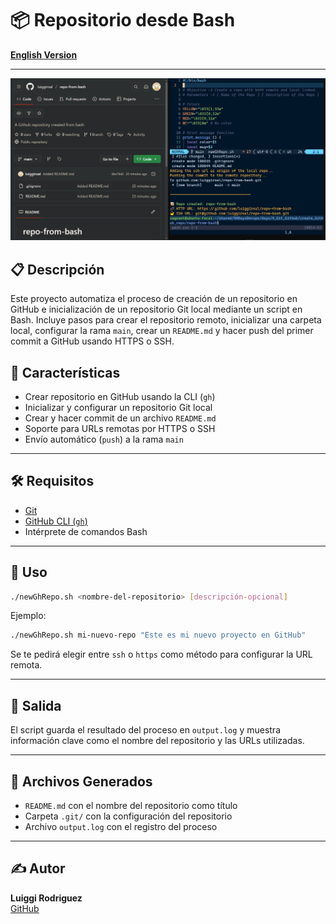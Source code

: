 # 📦 Repositorio desde Bash

**[English Version](./README.md)**

<hr>

**![Captura](./capture.png)**

## 📋 Descripción

Este proyecto automatiza el proceso de creación de un repositorio en GitHub e inicialización de un repositorio Git local mediante un script en Bash. Incluye pasos para crear el repositorio remoto, inicializar una carpeta local, configurar la rama `main`, crear un `README.md` y hacer push del primer commit a GitHub usando HTTPS o SSH.

## 🚀 Características

- Crear repositorio en GitHub usando la CLI (`gh`)
- Inicializar y configurar un repositorio Git local
- Crear y hacer commit de un archivo `README.md`
- Soporte para URLs remotas por HTTPS o SSH
- Envío automático (`push`) a la rama `main`

---

## 🛠 Requisitos

- [Git](https://git-scm.com/)
- [GitHub CLI (`gh`)](https://cli.github.com/)
- Intérprete de comandos Bash

---

## 🧾 Uso

```bash
./newGhRepo.sh <nombre-del-repositorio> [descripción-opcional]
```

Ejemplo:

```bash
./newGhRepo.sh mi-nuevo-repo "Este es mi nuevo proyecto en GitHub"
```

Se te pedirá elegir entre `ssh` o `https` como método para configurar la URL remota.

---

## 📄 Salida

El script guarda el resultado del proceso en `output.log` y muestra información clave como el nombre del repositorio y las URLs utilizadas.

---

## 📁 Archivos Generados

- `README.md` con el nombre del repositorio como título
- Carpeta `.git/` con la configuración del repositorio
- Archivo `output.log` con el registro del proceso

---

## ✍️ Autor

**Luiggi Rodriguez**  
[GitHub](https://github.com/luiggiroal)
